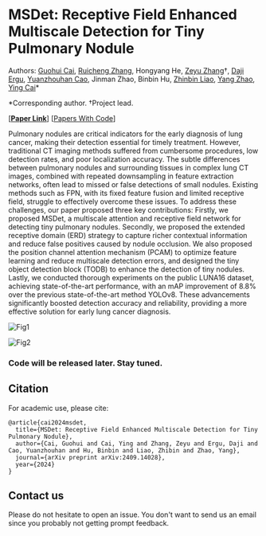 # MSDet: Receptive Field Enhanced Multiscale Detection for Tiny Pulmonary Nodule

Authors: [Guohui Cai](https://github.com/CaiGuoHui123), [Ruicheng Zhang](https://github.com/SYSUzrc), Hongyang He, [Zeyu Zhang](https://steve-zeyu-zhang.github.io/)†, [Daji Ergu](https://ieeexplore.ieee.org/author/37085795653), [Yuanzhouhan Cao](https://scholar.google.com/citations?user=-RBi2JcAAAAJ&hl=en), Jinman Zhao, Binbin Hu, [Zhinbin Liao](https://researchers.adelaide.edu.au/profile/zhibin.liao#), [Yang Zhao](https://yangyangkiki.github.io/), [Ying Cai](https://ieeexplore.ieee.org/author/37087137422)*

*Corresponding author. †Project lead.

[[**Paper Link**](https://arxiv.org/abs/2409.14028)] [[Papers With Code](https://paperswithcode.com/paper/msdet-receptive-field-enhanced-multiscale)]

Pulmonary nodules are critical indicators for the early diagnosis of lung cancer, making their detection essential for timely treatment. However, traditional CT imaging methods suffered from cumbersome procedures, low detection rates, and poor localization accuracy. The subtle differences between pulmonary nodules and surrounding tissues in complex lung CT images, combined with repeated downsampling in feature extraction networks, often lead to missed or false detections of small nodules. Existing methods such as FPN, with its fixed feature fusion and limited receptive field, struggle to effectively overcome these issues. To address these challenges, our paper proposed three key contributions: Firstly, we proposed MSDet, a multiscale attention and receptive field network for detecting tiny pulmonary nodules. Secondly, we proposed the extended receptive domain (ERD) strategy to capture richer contextual information and reduce false positives caused by nodule occlusion. We also proposed the position channel attention mechanism (PCAM) to optimize feature learning and reduce multiscale detection errors, and designed the tiny object detection block (TODB) to enhance the detection of tiny nodules. Lastly, we conducted thorough experiments on the public LUNA16 dataset, achieving state-of-the-art performance, with an mAP improvement of 8.8% over the previous state-of-the-art method YOLOv8. These advancements significantly boosted detection accuracy and reliability, providing a more effective solution for early lung cancer diagnosis.

![Fig1](https://github.com/user-attachments/assets/75f026ea-7e28-4931-b58b-20ba7d9de9b5)



![Fig2](https://github.com/user-attachments/assets/6269e425-5987-4712-b9f9-eddff6238b85)

### Code will be released later. Stay tuned.

## Citation

For academic use, please cite:
```
@article{cai2024msdet,
  title={MSDet: Receptive Field Enhanced Multiscale Detection for Tiny Pulmonary Nodule},
  author={Cai, Guohui and Cai, Ying and Zhang, Zeyu and Ergu, Daji and Cao, Yuanzhouhan and Hu, Binbin and Liao, Zhibin and Zhao, Yang},
  journal={arXiv preprint arXiv:2409.14028},
  year={2024}
}
```

## Contact us

Please do not hesitate to open an issue. You don't want to send us an email since you probably not getting prompt feedback.
